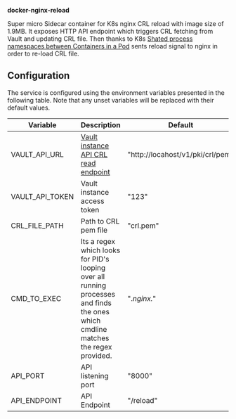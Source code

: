 ****docker-nginx-reload****

Super micro Sidecar container for K8s nginx CRL reload with image size of 1.9MB.
It exposes HTTP API endpoint which triggers CRL fetching from Vault and updating CRL file. Then thanks to K8s [Shated process namespaces  between Containers in a Pod](https://kubernetes.io/docs/tasks/configure-pod-container/share-process-namespace/) sents reload signal to nginx in order to re-load CRL file.

## Configuration

The service is configured using the environment variables presented in the
following table. Note that any unset variables will be replaced with their
default values.

| Variable                            | Description                                                | Default               |
|-------------------------------------|------------------------------------------------------------|-----------------------|
| VAULT_API_URL                         | [Vault instance API CRL read endpoint](https://www.vaultproject.io/api/secret/pki/index.html#read-crl)                                           | "http://locahost/v1/pki/crl/pem" 
| VAULT_API_TOKEN                       | Vault instance access token  | "123"                 |
| CRL_FILE_PATH                         | Path to CRL pem file                                          | "crl.pem"                  |
| CMD_TO_EXEC                           | Its a regex which looks for PID's looping over all running processes and finds the ones which cmdline matches the regex provided.              | ".*nginx.*"             |
| API_PORT                              |   API listening port                                  | "8000"              |
| API_ENDPOINT                       | API Endpoint                                        |    "/reload"                   |
